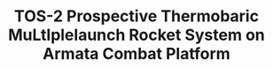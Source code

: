 ---
title: "TOS-2 Prospective Thermobaric MuLtlplelaunch Rocket System on Armata  Combat Platform"
price: "TBA" 
desc: "Maketa"
img_path: "/assets/img/UA72127.jpg"
brand: "N/A"
available: false
special_offer: false
new: false
soon: false
cat: "010000"
subcat: "013100"
subsubcat: "N/A"
sifra: "UA72127"
---
